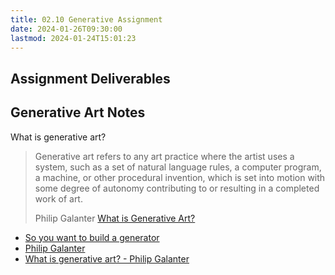 ```yaml
---
title: 02.10 Generative Assignment
date: 2024-01-26T09:30:00
lastmod: 2024-01-24T15:01:23
---
```


## Assignment Deliverables

## Generative Art Notes

What is generative art?

> Generative art refers to any art practice where the artist uses a system, such as a set of natural language rules, a computer program, a machine, or other procedural invention, which is set into motion with some degree of autonomy contributing to or resulting in a completed work of art.
>
> Philip Galanter [What is Generative Art?](https://philipgalanter.com/downloads/ga2003_what_is_genart.pdf)

- [So you want to build a generator](https://galaxykate0.tumblr.com/post/139774965871/so-you-want-to-build-a-generator)
- [Philip Galanter](https://www.philipgalanter.com/)
- [What is generative art? - Philip Galanter](https://philipgalanter.com/downloads/ga2003_what_is_genart.pdf)

